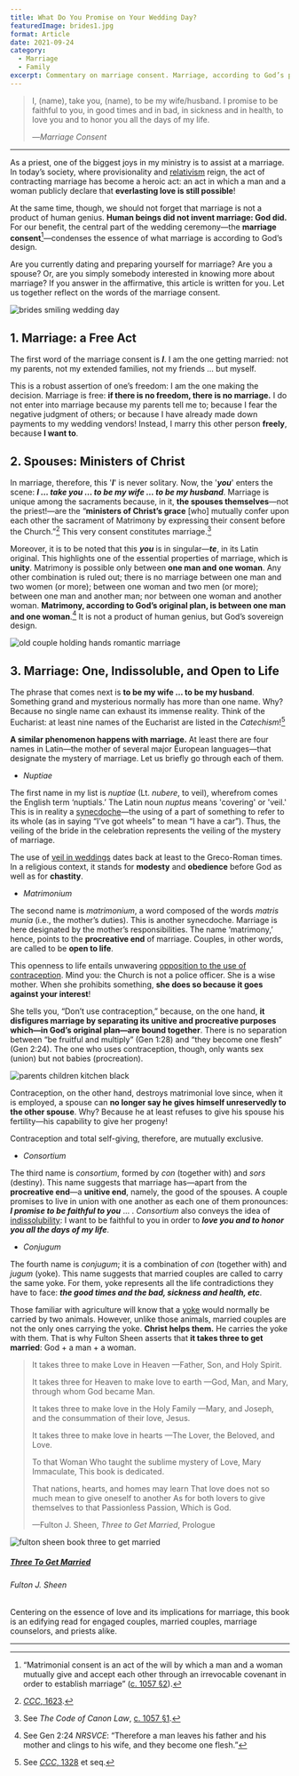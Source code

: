 ```yaml
---
title: What Do You Promise on Your Wedding Day?
featuredImage: brides1.jpg
format: Article
date: 2021-09-24
category:
  - Marriage
  - Family
excerpt: Commentary on marriage consent. Marriage, according to God’s plan, is one (between one man and one woman), indissoluble, and open to life. If there is no freedom, there is no marriage. In a wedding, spouses are ministers of Christ’s grace.
---
```


> I, (name), take you, (name), to be my wife/husband. I promise to be faithful to you, in good times and in bad, in sickness and in health, to love you and to honor you all the days of my life.
>
> —_Marriage Consent_

---

As a priest, one of the biggest joys in my ministry is to assist at a marriage. In today’s society, where provisionality and [relativism](https://www.catholic.com/magazine/online-edition/how-to-refute-moral-relativism) reign, the act of contracting marriage has become a heroic act: an act in which a man and a woman publicly declare that **everlasting love is still possible**!

At the same time, though, we should not forget that marriage is not a product of human genius. **Human beings did not invent marriage: God did.** For our benefit, the central part of the wedding ceremony—the **marriage consent**[^1]—condenses the essence of what marriage is according to God’s design.

Are you currently dating and preparing yourself for marriage? Are you a spouse? Or, are you simply somebody interested in knowing more about marriage? If you answer in the affirmative, this article is written for you. Let us together reflect on the words of the marriage consent.

![brides smiling wedding day](brides2.jpg)

## 1. Marriage: a Free Act

The first word of the marriage consent is **_I_**. I am the one getting married: not my parents, not my extended families, not my friends … but myself.

This is a robust assertion of one’s freedom: I am the one making the decision. Marriage is free: **if there is no freedom, there is no marriage.** I do not enter into marriage because my parents tell me to; because I fear the negative judgment of others; or because I have already made down payments to my wedding vendors! Instead, I marry this other person **freely**, because **I want to**.

## 2. Spouses: Ministers of Christ

In marriage, therefore, this '**_I_**' is never solitary. Now, the '**_you_**' enters the scene: **_I … take you … to be my wife … to be my husband_**. Marriage is unique among the sacraments because, in it, **the spouses themselves**—not the priest!—are the “**ministers of Christ’s grace** [who] mutually confer upon each other the sacrament of Matrimony by expressing their consent before the Church.”[^2] This very consent constitutes marriage.[^3]

Moreover, it is to be noted that this **_you_** is in singular—**_te_**, in its Latin original. This highlights one of the essential properties of marriage, which is **unity**. Matrimony is possible only between **one man and** **one woman**. Any other combination is ruled out; there is no marriage between one man and two women (or more); between one woman and two men (or more); between one man and another man; nor between one woman and another woman. **Matrimony, according to God’s original plan, is between one man and one woman**.[^4] It is not a product of human genius, but God’s sovereign design.

![old couple holding hands romantic marriage](old_married_couple2.jpg)

## 3. Marriage: One, Indissoluble, and Open to Life

The phrase that comes next is **to be my wife … to be my husband**. Something grand and mysterious normally has more than one name. Why? Because no single name can exhaust its immense reality. Think of the Eucharist: at least nine names of the Eucharist are listed in the _Catechism_![^5]

**A similar phenomenon happens with marriage.** At least there are four names in Latin—the mother of several major European languages—that designate the mystery of marriage. Let us briefly go through each of them.

- _Nuptiae_

The first name in my list is _nuptiae_ (Lt. _nubere_, to veil), wherefrom comes the English term ‘nuptials.’ The Latin noun _nuptus_ means 'covering' or 'veil.' This is in reality a [synecdoche](https://literarydevices.net/synecdoche/)—the using of a part of something to refer to its whole (as in saying “I’ve got wheels” to mean “I have a car”). Thus, the veiling of the bride in the celebration represents the veiling of the mystery of marriage.

The use of [veil in weddings](https://www.catholicculture.org/culture/library/dictionary/index.cfm?id=37052) dates back at least to the Greco-Roman times. In a religious context, it stands for **modesty** and **obedience** before God as well as for **chastity**.

- _Matrimonium_

The second name is _matrimonium_, a word composed of the words _matris munia_ (i.e., the mother’s duties). This is another synecdoche. Marriage is here designated by the mother’s responsibilities. The name ‘matrimony,’ hence, points to the **procreative end** of marriage. Couples, in other words, are called to be **open to life**.

This openness to life entails unwavering [opposition to the use of contraception](https://www.catholic.com/tract/birth-control). Mind you: the Church is not a police officer. She is a wise mother. When she prohibits something, **she does so because it goes against your interest**!

She tells you, “Don’t use contraception,” because, on the one hand, **it disfigures marriage by separating its unitive and procreative purposes which—in God’s original plan—are bound together**. There is no separation between “be fruitful and multiply” (Gen 1:28) and “they become one flesh” (Gen 2:24). The one who uses contraception, though, only wants sex (union) but not babies (procreation).

![parents children kitchen black](family_children.jpg '#float=right')

Contraception, on the other hand, destroys matrimonial love since, when it is employed, a spouse can **no longer say he gives himself unreservedly to the other spouse**. Why? Because he at least refuses to give his spouse his fertility—his capability to give her progeny!

Contraception and total self-giving, therefore, are mutually exclusive.

- _Consortium_

The third name is _consortium_, formed by _con_ (together with) and _sors_ (destiny). This name suggests that marriage has—apart from the **procreative end**—a **unitive end**, namely, the good of the spouses. A couple promises to live in union with one another as each one of them pronounces: **_I promise to be faithful to you_** … . _Consortium_ also conveys the idea of [indissolubility](https://media.ascensionpress.com/2018/08/06/the-sacramentality-and-indissolubility-of-marriage/): I want to be faithful to you in order to **_love you and to honor you all the days of my life_**.

- _Conjugum_

The fourth name is _conjugum_; it is a combination of _con_ (together with) and _jugum_ (yoke). This name suggests that married couples are called to carry the same yoke. For them, yoke represents all the life contradictions they have to face: **_the good times and the bad, sickness and health, etc_**.

Those familiar with agriculture will know that a [yoke](https://www.britannica.com/technology/yoke) would normally be carried by two animals. However, unlike those animals, married couples are not the only ones carrying the yoke. **Christ helps them.** He carries the yoke with them. That is why Fulton Sheen asserts that **it takes three to get married**: God + a man + a woman.

> It takes three to make Love in Heaven
> —Father, Son, and Holy Spirit.
>
> It takes three for Heaven to make love to earth
> —God, Man, and Mary, through whom God became Man.
>
> It takes three to make love in the Holy Family
> —Mary, and Joseph, and the consummation of their love, Jesus.
>
> It takes three to make love in hearts
> —The Lover, the Beloved, and Love.
>
> To that Woman Who taught the sublime mystery of Love, Mary Immaculate,
> This book is dedicated.
>
> That nations, hearts, and homes may learn
> That love does not so much mean to give oneself to another
> As for both lovers to give themselves to that Passionless Passion,
> Which is God.
>
> —Fulton J. Sheen, _Three to Get Married_, Prologue

<div class="book">
  <div class="book__img">
    <div class="book__img__inner">
      <img src="sheen_three_married.jpg" alt="fulton sheen book three to get married" />
    </div>
  </div>
  <div class="book__text">
    <h5>
      <a href="https://amzn.to/3ECnnZ1">Three To Get Married</a>
    </h5>
    <h6>Fulton J. Sheen</h6>
    <p>Centering on the essence of love and its implications for marriage, this book is an edifying read for engaged couples, married couples, marriage counselors, and priests alike.</p>
  </div>
</div>

---

[^1]: “Matrimonial consent is an act of the will by which a man and a woman mutually give and accept each other through an irrevocable covenant in order to establish marriage” ([c. 1057 §2](https://www.vatican.va/archive/cod-iuris-canonici/eng/documents/cic_lib4-cann998-1165_en.html#CHAPTER_IV.)).
[^2]: [_CCC_, 1623](https://www.vatican.va/archive/ENG0015/__P52.HTM).
[^3]: See _The Code of Canon Law_, [c. 1057 §1](https://www.vatican.va/archive/cod-iuris-canonici/eng/documents/cic_lib4-cann998-1165_en.html#CHAPTER_IV.).
[^4]: See Gen 2:24 _NRSVCE_: “Therefore a man leaves his father and his mother and clings to his wife, and they become one flesh.”
[^5]: See [_CCC_, 1328](https://www.vatican.va/archive/ENG0015/__P3Y.HTM) et seq.
